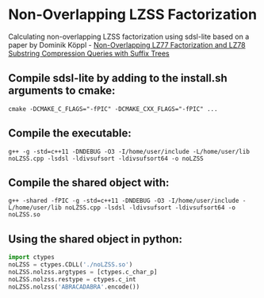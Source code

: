 # Non-Overlapping LZSS Factorization
Calculating non-overlapping LZSS factorization using sdsl-lite based on a paper by Dominik Köppl - [Non-Overlapping LZ77 Factorization and LZ78 Substring Compression Queries with Suffix Trees](https://doi.org/10.3390/a14020044)

## Compile sdsl-lite by adding to the install.sh arguments to cmake:
```
cmake -DCMAKE_C_FLAGS="-fPIC" -DCMAKE_CXX_FLAGS="-fPIC" ...
```

## Compile the executable:
```
g++ -g -std=c++11 -DNDEBUG -O3 -I/home/user/include -L/home/user/lib noLZSS.cpp -lsdsl -ldivsufsort -ldivsufsort64 -o noLZSS
```

## Compile the shared object with:
```
g++ -shared -fPIC -g -std=c++11 -DNDEBUG -O3 -I/home/user/include -L/home/user/lib noLZSS.cpp -lsdsl -ldivsufsort -ldivsufsort64 -o noLZSS.so
```

## Using the shared object in python:
```python
import ctypes
noLZSS = ctypes.CDLL('./noLZSS.so')
noLZSS.nolzss.argtypes = [ctypes.c_char_p]
noLZSS.nolzss.restype = ctypes.c_int
noLZSS.nolzss('ABRACADABRA'.encode())
```
